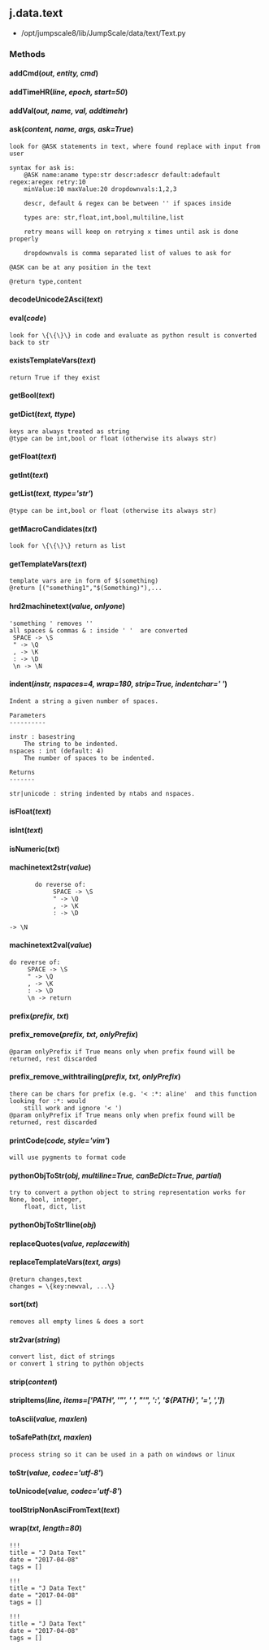 <!-- toc -->
## j.data.text

- /opt/jumpscale8/lib/JumpScale/data/text/Text.py

### Methods

#### addCmd(*out, entity, cmd*) 

#### addTimeHR(*line, epoch, start=50*) 

#### addVal(*out, name, val, addtimehr*) 

#### ask(*content, name, args, ask=True*) 

```
look for @ASK statements in text, where found replace with input from user

syntax for ask is:
    @ASK name:aname type:str descr:adescr default:adefault regex:aregex retry:10
    minValue:10 maxValue:20 dropdownvals:1,2,3

    descr, default & regex can be between '' if spaces inside

    types are: str,float,int,bool,multiline,list

    retry means will keep on retrying x times until ask is done properly

    dropdownvals is comma separated list of values to ask for

@ASK can be at any position in the text

@return type,content

```

#### decodeUnicode2Asci(*text*) 

#### eval(*code*) 

```
look for \{\{\}\} in code and evaluate as python result is converted back to str

```

#### existsTemplateVars(*text*) 

```
return True if they exist

```

#### getBool(*text*) 

#### getDict(*text, ttype*) 

```
keys are always treated as string
@type can be int,bool or float (otherwise its always str)

```

#### getFloat(*text*) 

#### getInt(*text*) 

#### getList(*text, ttype='str'*) 

```
@type can be int,bool or float (otherwise its always str)

```

#### getMacroCandidates(*txt*) 

```
look for \{\{\}\} return as list

```

#### getTemplateVars(*text*) 

```
template vars are in form of $(something)
@return [("something1","$(Something)"),...

```

#### hrd2machinetext(*value, onlyone*) 

```
'something ' removes ''
all spaces & commas & : inside ' '  are converted
 SPACE -> \S
 " -> \Q
 , -> \K
 : -> \D
 \n -> \N

```

#### indent(*instr, nspaces=4, wrap=180, strip=True, indentchar=' '*) 

```
Indent a string a given number of spaces.

Parameters
----------

instr : basestring
    The string to be indented.
nspaces : int (default: 4)
    The number of spaces to be indented.

Returns
-------

str|unicode : string indented by ntabs and nspaces.

```

#### isFloat(*text*) 

#### isInt(*text*) 

#### isNumeric(*txt*) 

#### machinetext2str(*value*) 

```
       do reverse of:
            SPACE -> \S
            " -> \Q
            , -> \K
            : -> \D

-> \N

```

#### machinetext2val(*value*) 

```
do reverse of:
     SPACE -> \S
     " -> \Q
     , -> \K
     : -> \D
     \n -> return

```

#### prefix(*prefix, txt*) 

#### prefix_remove(*prefix, txt, onlyPrefix*) 

```
@param onlyPrefix if True means only when prefix found will be returned, rest discarded

```

#### prefix_remove_withtrailing(*prefix, txt, onlyPrefix*) 

```
there can be chars for prefix (e.g. '< :*: aline'  and this function looking for :*: would
    still work and ignore '< ')
@param onlyPrefix if True means only when prefix found will be returned, rest discarded

```

#### printCode(*code, style='vim'*) 

```
will use pygments to format code

```

#### pythonObjToStr(*obj, multiline=True, canBeDict=True, partial*) 

```
try to convert a python object to string representation works for None, bool, integer,
    float, dict, list

```

#### pythonObjToStr1line(*obj*) 

#### replaceQuotes(*value, replacewith*) 

#### replaceTemplateVars(*text, args*) 

```
@return changes,text
changes = \{key:newval, ...\}

```

#### sort(*txt*) 

```
removes all empty lines & does a sort

```

#### str2var(*string*) 

```
convert list, dict of strings
or convert 1 string to python objects

```

#### strip(*content*) 

#### stripItems(*line, items=['PATH', '"', ' ', "'", ':', '$\{PATH\}', '=', ',']*) 

#### toAscii(*value, maxlen*) 

#### toSafePath(*txt, maxlen*) 

```
process string so it can be used in a path on windows or linux

```

#### toStr(*value, codec='utf-8'*) 

#### toUnicode(*value, codec='utf-8'*) 

#### toolStripNonAsciFromText(*text*) 

#### wrap(*txt, length=80*) 


```
!!!
title = "J Data Text"
date = "2017-04-08"
tags = []
```

```
!!!
title = "J Data Text"
date = "2017-04-08"
tags = []
```

```
!!!
title = "J Data Text"
date = "2017-04-08"
tags = []
```
